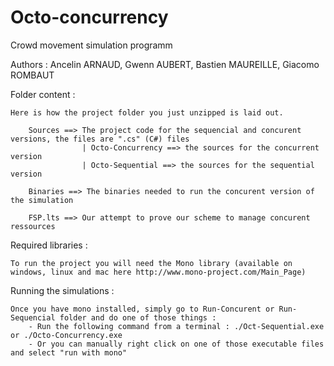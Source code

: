 Octo-concurrency
================

Crowd movement simulation programm

Authors : Ancelin ARNAUD, Gwenn AUBERT, Bastien MAUREILLE, Giacomo ROMBAUT

Folder content : 

	Here is how the project folder you just unzipped is laid out.

		Sources ==> The project code for the sequencial and concurent versions, the files are ".cs" (C#) files
					| Octo-Concurrency ==> the sources for the concurrent version
					| Octo-Sequential ==> the sources for the sequential version

		Binaries ==> The binaries needed to run the concurent version of the simulation

		FSP.lts ==> Our attempt to prove our scheme to manage concurent ressources

Required libraries : 

	To run the project you will need the Mono library (available on windows, linux and mac here http://www.mono-project.com/Main_Page)

Running the simulations :
	
	Once you have mono installed, simply go to Run-Concurent or Run-Sequencial folder and do one of those things :
		- Run the following command from a terminal : ./Oct-Sequential.exe or ./Octo-Concurrency.exe
		- Or you can manually right click on one of those executable files and select "run with mono"
